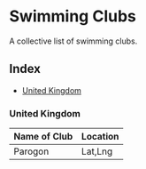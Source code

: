 # Swimming Clubs

A collective list of swimming clubs.

## Index

- [United Kingdom](#united-kingdom)

### United Kingdom

| Name of Club | Location |
| ------------ | -------- |
| Parogon      | Lat,Lng  |
